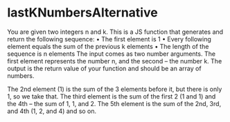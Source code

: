 # lastKNumbersAlternative
You are given two integers n and k. This is a JS function that generates and return the following sequence: • The first element is 1 • Every following element equals the sum of the previous k elements • The length of the sequence is n elements The input comes as two number arguments. The first element represents the number n, and the second – the number k. The output is the return value of your function and should be an array of numbers.

The 2nd element (1) is the sum of the 3 elements before it, but there is only 1, so we take that. The third element is the sum of the first 2 (1 and 1) and the 4th – the sum of 1, 1, and 2. The 5th element is the sum of the 2nd, 3rd, and 4th (1, 2, and 4) and so on.
